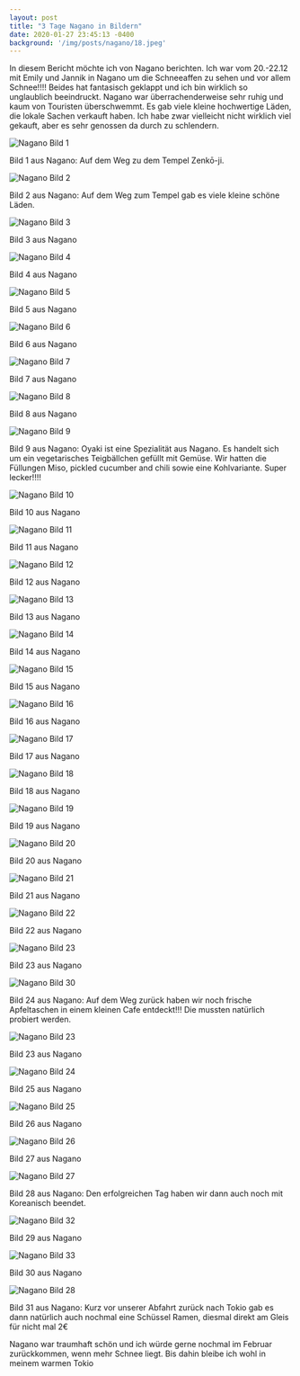 ```yaml
---
layout: post
title: "3 Tage Nagano in Bildern"
date: 2020-01-27 23:45:13 -0400
background: '/img/posts/nagano/18.jpeg'
---
```


<p>In diesem Bericht möchte ich von Nagano berichten. Ich war vom 20.-22.12 mit Emily und Jannik in Nagano um die Schneeaffen zu sehen und vor allem Schnee!!!! Beides hat fantasisch geklappt und ich bin wirklich so unglaublich beeindruckt. Nagano war überrachenderweise sehr ruhig und kaum von Touristen überschwemmt. Es gab viele kleine hochwertige Läden, die lokale Sachen verkauft haben. Ich habe zwar vielleicht nicht wirklich viel gekauft, aber es sehr genossen da durch zu schlendern. </p>

<div class="gallery">
  <img src="/img/posts/nagano/01.jpeg" alt="Nagano Bild 1" class="img-fluid">
  <p class="caption text-muted">Bild 1 aus Nagano: Auf dem Weg zu dem Tempel Zenkō-ji. </p>

  <img src="/img/posts/nagano/02.jpeg" alt="Nagano Bild 2" class="img-fluid">
  <p class="caption text-muted">Bild 2 aus Nagano: Auf dem Weg zum Tempel gab es viele kleine schöne Läden.</p>

  <img src="/img/posts/nagano/03.jpeg" alt="Nagano Bild 3" class="img-fluid">
  <p class="caption text-muted">Bild 3 aus Nagano</p>

  <img src="/img/posts/nagano/04.jpeg" alt="Nagano Bild 4" class="img-fluid">
  <p class="caption text-muted">Bild 4 aus Nagano</p>

  <img src="/img/posts/nagano/05.jpeg" alt="Nagano Bild 5" class="img-fluid">
  <p class="caption text-muted">Bild 5 aus Nagano</p>

  <img src="/img/posts/nagano/06.jpeg" alt="Nagano Bild 6" class="img-fluid">
  <p class="caption text-muted">Bild 6 aus Nagano</p>

  <img src="/img/posts/nagano/07.jpeg" alt="Nagano Bild 7" class="img-fluid">
  <p class="caption text-muted">Bild 7 aus Nagano</p>

  <img src="/img/posts/nagano/08.jpeg" alt="Nagano Bild 8" class="img-fluid">
  <p class="caption text-muted">Bild 8 aus Nagano</p>

  <img src="/img/posts/nagano/09.jpeg" alt="Nagano Bild 9" class="img-fluid">
  <p class="caption text-muted">Bild 9 aus Nagano: Oyaki ist eine Spezialität aus Nagano. Es handelt sich um ein vegetarisches Teigbällchen gefüllt mit Gemüse. Wir hatten die Füllungen Miso, pickled cucumber and chili sowie eine Kohlvariante. Super lecker!!!!  </p>

  <img src="/img/posts/nagano/10.jpeg" alt="Nagano Bild 10" class="img-fluid">
  <p class="caption text-muted">Bild 10 aus Nagano</p>

  <img src="/img/posts/nagano/11.jpeg" alt="Nagano Bild 11" class="img-fluid">
  <p class="caption text-muted">Bild 11 aus Nagano</p>

  <img src="/img/posts/nagano/12.jpeg" alt="Nagano Bild 12" class="img-fluid">
  <p class="caption text-muted">Bild 12 aus Nagano</p>

  <img src="/img/posts/nagano/13.jpeg" alt="Nagano Bild 13" class="img-fluid">
  <p class="caption text-muted">Bild 13 aus Nagano</p>

  <img src="/img/posts/nagano/14.jpeg" alt="Nagano Bild 14" class="img-fluid">
  <p class="caption text-muted">Bild 14 aus Nagano</p>

  <img src="/img/posts/nagano/15.jpeg" alt="Nagano Bild 15" class="img-fluid">
  <p class="caption text-muted">Bild 15 aus Nagano</p>

  <img src="/img/posts/nagano/16.jpeg" alt="Nagano Bild 16" class="img-fluid">
  <p class="caption text-muted">Bild 16 aus Nagano</p>

  <img src="/img/posts/nagano/17.jpeg" alt="Nagano Bild 17" class="img-fluid">
  <p class="caption text-muted">Bild 17 aus Nagano</p>

  <img src="/img/posts/nagano/18.jpeg" alt="Nagano Bild 18" class="img-fluid">
  <p class="caption text-muted">Bild 18 aus Nagano</p>

  <img src="/img/posts/nagano/19.jpeg" alt="Nagano Bild 19" class="img-fluid">
  <p class="caption text-muted">Bild 19 aus Nagano</p>

  <img src="/img/posts/nagano/20.jpeg" alt="Nagano Bild 20" class="img-fluid">
  <p class="caption text-muted">Bild 20 aus Nagano</p>

  <img src="/img/posts/nagano/21.jpeg" alt="Nagano Bild 21" class="img-fluid">
  <p class="caption text-muted">Bild 21 aus Nagano</p>

  <img src="/img/posts/nagano/22.jpeg" alt="Nagano Bild 22" class="img-fluid">
  <p class="caption text-muted">Bild 22 aus Nagano</p>

  <img src="/img/posts/nagano/23.jpeg" alt="Nagano Bild 23" class="img-fluid">
  <p class="caption text-muted">Bild 23 aus Nagano</p>

  <img src="/img/posts/nagano/30.jpeg" alt="Nagano Bild 30" class="img-fluid">
  <p class="caption text-muted">Bild 24 aus Nagano: Auf dem Weg zurück haben wir noch frische Apfeltaschen in einem kleinen Cafe entdeckt!!! Die mussten natürlich probiert werden. </p>

  <img src="/img/posts/nagano/31.jpeg" alt="Nagano Bild 23" class="img-fluid">
  <p class="caption text-muted">Bild 23 aus Nagano</p>

  <img src="/img/posts/nagano/24.jpeg" alt="Nagano Bild 24" class="img-fluid">
  <p class="caption text-muted">Bild 25 aus Nagano</p>

  <img src="/img/posts/nagano/25.jpeg" alt="Nagano Bild 25" class="img-fluid">
  <p class="caption text-muted">Bild 26 aus Nagano</p>

  <img src="/img/posts/nagano/26.jpeg" alt="Nagano Bild 26" class="img-fluid">
  <p class="caption text-muted">Bild 27 aus Nagano</p>

  <img src="/img/posts/nagano/27.jpeg" alt="Nagano Bild 27" class="img-fluid">
  <p class="caption text-muted">Bild 28 aus Nagano: Den erfolgreichen Tag haben wir dann auch noch mit Koreanisch beendet.</p>

   <img src="/img/posts/nagano/32.jpeg" alt="Nagano Bild 32" class="img-fluid">
  <p class="caption text-muted">Bild 29 aus Nagano</p>

   <img src="/img/posts/nagano/33.jpeg" alt="Nagano Bild 33" class="img-fluid">
  <p class="caption text-muted">Bild 30 aus Nagano</p>

  <img src="/img/posts/nagano/28.jpeg" alt="Nagano Bild 28" class="img-fluid">
  <p class="caption text-muted">Bild 31 aus Nagano: Kurz vor unserer Abfahrt zurück nach Tokio gab es dann natürlich auch nochmal eine Schüssel Ramen, diesmal direkt am Gleis für nicht mal 2€</p>
  
</div>

<p> Nagano war traumhaft schön und ich würde gerne nochmal im Februar zurückkommen, wenn mehr Schnee liegt. Bis dahin bleibe ich wohl in meinem warmen Tokio <p>

